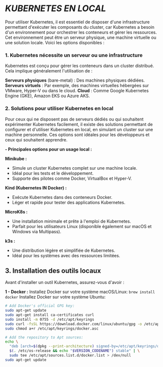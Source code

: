 # *KUBERNETES EN LOCAL*

Pour utiliser Kubernetes, il est essentiel de disposer d'une infrastructure permettant d'exécuter les composants du cluster, car Kubernetes a besoin d'un environnement pour orchestrer les conteneurs et gérer les ressources. Cet environnement peut être un serveur physique, une machine virtuelle ou une solution locale. Voici les options disponibles :

### **1. Kubernetes nécessite un serveur ou une infrastructure**
Kubernetes est conçu pour gérer les conteneurs dans un cluster distribué. Cela implique généralement l'utilisation de :

**Serveurs physiques** (bare-metal) : Des machines physiques dédiées.
**Serveurs virtuels** : Par exemple, des machines virtuelles hébergées sur VMware, Hyper-V ou dans le cloud.
**Cloud** : Comme Google Kubernetes Engine (GKE), Amazon EKS ou Azure AKS.

### **2. Solutions pour utiliser Kubernetes en local**
Pour ceux qui ne disposent pas de serveurs dédiés ou qui souhaitent expérimenter Kubernetes facilement, il existe des solutions permettant de configurer et d'utiliser Kubernetes en local, en simulant un cluster sur une machine personnelle. Ces options sont idéales pour les développeurs et ceux qui souhaitent apprendre.

**- Principales options pour un usage local :**

**Minikube :**
- Simule un cluster Kubernetes complet sur une machine locale.
- Idéal pour les tests et le développement.
- Supporte des pilotes comme Docker, VirtualBox et Hyper-V.

**Kind (Kubernetes IN Docker) :**
- Exécute Kubernetes dans des conteneurs Docker.
- Léger et rapide pour tester des applications Kubernetes.

**MicroK8s :**
- Une installation minimale et prête à l'emploi de Kubernetes.
- Parfait pour les utilisateurs Linux (disponible également sur macOS et Windows via Multipass).

**k3s :**
- Une distribution légère et simplifiée de Kubernetes.
- Idéal pour les systèmes avec des ressources limitées.

## **3. Installation des outils locaux**
Avant d'installer un outil Kubernetes, assurez-vous d'avoir :

**1 - Docker :**
Installez Docker sur votre système macOS/Linux: `brew install docker`
Installez Docker sur votre système Ubuntu:

```bash
# Add Docker's official GPG key:
sudo apt-get update
sudo apt-get install ca-certificates curl
sudo install -m 0755 -d /etc/apt/keyrings
sudo curl -fsSL https://download.docker.com/linux/ubuntu/gpg -o /etc/apt/keyrings/docker.asc
sudo chmod a+r /etc/apt/keyrings/docker.asc

# Add the repository to Apt sources:
echo \
  "deb [arch=$(dpkg --print-architecture) signed-by=/etc/apt/keyrings/docker.asc] https://download.docker.com/linux/ubuntu \
  $(. /etc/os-release && echo "$VERSION_CODENAME") stable" | \
  sudo tee /etc/apt/sources.list.d/docker.list > /dev/null
sudo apt-get update
```




